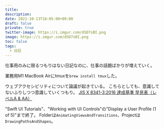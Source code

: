 ```yaml
---
title: 
description: 
date: 2021-10-13T18:05:00+09:00
draft: false
private: true
twitter-image: https://i.imgur.com/dSD7sBI.png
image: https://i.imgur.com/dSD7sBI.png
toc: false
tags:
  - 日記
---
```


仕事用のみに限るつもりはない日記なのに、仕事の話題ばかりが増えていく。

業務用M1 MacBook Airにtmuxを`brew install tmux`した。

ウェブアクセシビリティについて論議が起きている。
こちらとしても、意識してないふりしつつ意識していくつもり。
[JIS X 8341-3:2016 達成基準 早見表（レベルA & AA）](https://waic.jp/files/cheatsheet/waic_jis-x-8341-3_cheatsheet_201812.pdf)

"Swift UI Tutorials"、"Working with UI Controls"の"Display a User Profile (1 of 5)"まで終了。
Folderは`AnimatingViewsAndTransitions`、Projectは`DrawingPathsAndShapes`。

